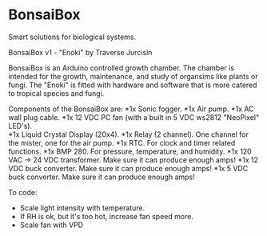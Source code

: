 # BonsaiBox
Smart solutions for biological systems.

  BonsaiBox v1 - "Enoki" 
  by Traverse Jurcisin

  BonsaiBox is an Arduino controlled growth chamber.
  The chamber is intended for the growth, maintenance, 
  and study of organsims like plants or fungi.
  The "Enoki" is fitted with hardware and software
  that is more catered to tropical species and fungi.
  
  Components of the BonsaiBox are:
  *1x Sonic fogger.
  *1x Air pump.
  *1x AC wall plug cable.
  *1x 12 VDC PC fan (with a built in 5 VDC ws2812 "NeoPixel" LED's).   
  *1x Liquid Crystal Display (20x4).
  *1x Relay (2 channel).  One channel for the mister, one for the air pump.
  *1x RTC.  For clock and timer related functions.
  *1x BMP 280.  For pressure, temperature, and humidity.
  *1x 120 VAC -> 24 VDC transformer.  Make sure it can produce enough amps!
  *1x 12 VDC buck converter.  Make sure it can produce enough amps!
  *1x 5 VDC buck converter.  Make sure it can produce enough amps!

  To code:
  * Scale light intensity with temperature.
  * If RH is ok, but it's too hot, increase fan speed more.
  * Scale fan with VPD
    
  
